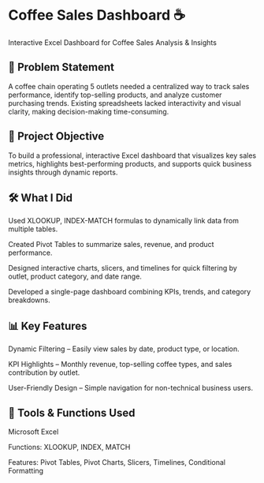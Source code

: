 # Coffee Sales Dashboard ☕

Interactive Excel Dashboard for Coffee Sales Analysis & Insights

## 📌 Problem Statement

A coffee chain operating 5 outlets needed a centralized way to track sales performance, identify top-selling products, and analyze customer purchasing trends. Existing spreadsheets lacked interactivity and visual clarity, making decision-making time-consuming.

## 🎯 Project Objective

To build a professional, interactive Excel dashboard that visualizes key sales metrics, highlights best-performing products, and supports quick business insights through dynamic reports.

## 🛠 What I Did

Used XLOOKUP, INDEX-MATCH formulas to dynamically link data from multiple tables.

Created Pivot Tables to summarize sales, revenue, and product performance.

Designed interactive charts, slicers, and timelines for quick filtering by outlet, product category, and date range.

Developed a single-page dashboard combining KPIs, trends, and category breakdowns.

## 📊 Key Features

Dynamic Filtering – Easily view sales by date, product type, or location.

KPI Highlights – Monthly revenue, top-selling coffee types, and sales contribution by outlet.

User-Friendly Design – Simple navigation for non-technical business users.

## 🧰 Tools & Functions Used

Microsoft Excel

Functions: XLOOKUP, INDEX, MATCH

Features: Pivot Tables, Pivot Charts, Slicers, Timelines, Conditional Formatting
